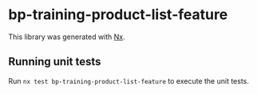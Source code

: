 # bp-training-product-list-feature

This library was generated with [Nx](https://nx.dev).

## Running unit tests

Run `nx test bp-training-product-list-feature` to execute the unit tests.
